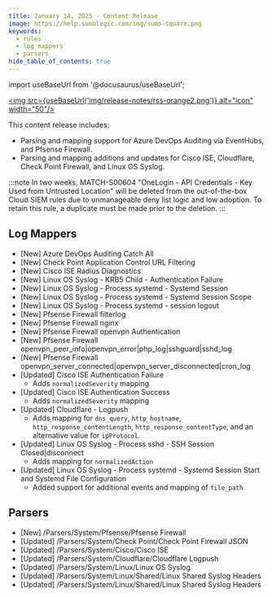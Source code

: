 ```yaml
---
title: January 14, 2025 - Content Release
image: https://help.sumologic.com/img/sumo-square.png
keywords:
  - rules
  - log mappers
  - parsers
hide_table_of_contents: true    
---
```


import useBaseUrl from '@docusaurus/useBaseUrl';

<a href="https://help.sumologic.com/release-notes-cse/rss.xml"><img src={useBaseUrl('img/release-notes/rss-orange2.png')} alt="icon" width="50"/></a>

This content release includes:
- Parsing and mapping support for Azure DevOps Auditing via EventHubs, and Pfsense Firewall.
- Parsing and mapping additions and updates for Cisco ISE, Cloudflare, Check Point Firewall, and Linux OS Syslog.

:::note
In two weeks, MATCH-S00604 "OneLogin - API Credentials - Key Used from Untrusted Location" will be deleted from the out-of-the-box Cloud SIEM rules due to unmanageable deny list logic and low adoption. To retain this rule, a duplicate must be made prior to the deletion.
:::

## Log Mappers
- [New] Azure DevOps Auditing Catch All
- [New] Check Point Application Control URL Filtering
- [New] Cisco ISE Radius Diagnostics
- [New] Linux OS Syslog - KRB5 Child - Authentication Failure
- [New] Linux OS Syslog - Process systemd - Systemd Session
- [New] Linux OS Syslog - Process systemd - Systemd Session Scope
- [New] Linux OS Syslog - Process systemd - session logout
- [New] Pfsense Firewall filterlog
- [New] Pfsense Firewall nginx
- [New] Pfsense Firewall openvpn Authentication
- [New] Pfsense Firewall openvpn_peer_info|openvpn_error|php_log|sshguard|sshd_log
- [New] Pfsense Firewall openvpn_server_connected|openvpn_server_disconnected|cron_log
- [Updated] Cisco ISE Authentication Failure
    - Adds `normalizedSeverity` mapping
- [Updated] Cisco ISE Authentication Success
    - Adds `normalizedSeverity` mapping
- [Updated] Cloudflare - Logpush
    - Adds mapping for `dns_query`, `http_hostname`, `http_response_contentLength`, `http_response_contentType`, and an alternative value for `ipProtocol`.
- [Updated] Linux OS Syslog - Process sshd - SSH Session Closed|disconnect
    - Adds mapping for `normalizedAction`
- [Updated] Linux OS Syslog - Process systemd - Systemd Session Start and Systemd File Configuration
    - Added support for additional events and mapping of `file_path`

## Parsers
- [New] /Parsers/System/Pfsense/Pfsense Firewall
- [Updated] /Parsers/System/Check Point/Check Point Firewall JSON
- [Updated] /Parsers/System/Cisco/Cisco ISE
- [Updated] /Parsers/System/Cloudflare/Cloudflare Logpush
- [Updated] /Parsers/System/Linux/Linux OS Syslog
- [Updated] /Parsers/System/Linux/Shared/Linux Shared Syslog Headers
- [Updated] /Parsers/System/Linux/Shared/Linux Shared Syslog Headers
